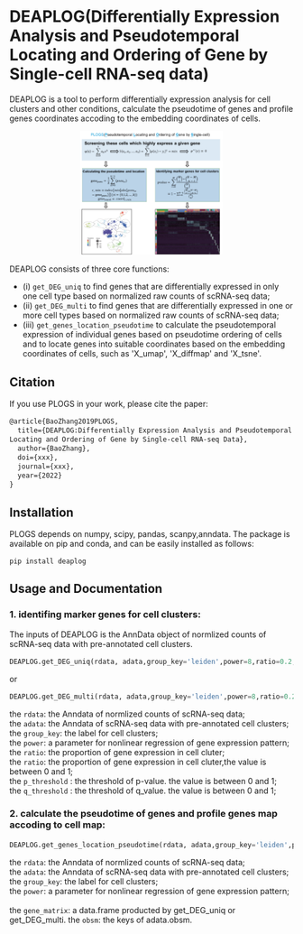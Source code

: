 # DEAPLOG(Differentially Expression Analysis and Pseudotemporal Locating and Ordering of Gene by Single-cell RNA-seq data)

DEAPLOG is a tool to perform differentially expression analysis for cell clusters and other conditions, calculate the pseudotime of genes and profile genes coordinates accoding to the embedding coordinates of cells.

<p align="center"><img src="figures/PLOGS_1.png" alt="PLOGS" width="50%"></p>

DEAPLOG consists of three core functions: 
* (i) `get_DEG_uniq` to find genes that are differentially expressed in only one cell type based on normalized raw counts of scRNA-seq data; 
* (ii) `get_DEG_multi` to find genes that are differentially expressed in one or more  cell types based on normalized raw counts of scRNA-seq data; 
* (iii) `get_genes_location_pseudotime` to calculate the pseudotemporal expression of individual genes based on pseudotime ordering of cells and to locate genes into suitable coordinates based on the embedding coordinates of cells, such as 'X_umap', 'X_diffmap' and 'X_tsne'. 

## Citation

If you use PLOGS in your work, please cite the paper:

	@article{BaoZhang2019PLOGS,
	  title={DEAPLOG:Differentially Expression Analysis and Pseudotemporal Locating and Ordering of Gene by Single-cell RNA-seq Data},
	  author={BaoZhang},
	  doi={xxx},
	  journal={xxx},
	  year={2022}
	}

## Installation

PLOGS depends on numpy, scipy, pandas, scanpy,anndata. The package is available on pip and conda, and can be easily installed as follows:

	pip install deaplog

## Usage and Documentation
### 1. identifing marker genes for cell clusters: <br>
The inputs of DEAPLOG is the AnnData object of normlized counts of scRNA-seq data with pre-annotated cell clusters.  
```python
DEAPLOG.get_DEG_uniq(rdata, adata,group_key='leiden',power=8,ratio=0.2,p_threshold=0.01,q_threshold=0.05) #find genes that are differentially expressed in only one cell type
```
or
```python
DEAPLOG.get_DEG_multi(rdata, adata,group_key='leiden',power=8,ratio=0.2,p_threshold=0.01,q_threshold=0.05) #find genes that are differentially expressed in one or more  cell types
```
the `rdata`: the Anndata of normlized counts of scRNA-seq data;<br>
the `adata`: the Anndata of scRNA-seq data with pre-annotated cell clusters;<br>
the `group_key`: the label for cell clusters;<br>
the `power`: a parameter for nonlinear regression of gene expression pattern;<br>
the `ratio`: the proportion of gene expression in cell cluter;<br>
the `ratio`: the proportion of gene expression in cell cluter,the value is between 0 and 1;<br>
the `p_threshold` : the threshold of p-value. the value is between 0 and 1;<br>
the `q_threshold` : the threshold of q_value. the value is between 0 and 1;<br>
### 2. calculate the pseudotime of genes and profile genes map accoding to cell map:<br>
```python
DEAPLOG.get_genes_location_pseudotime(rdata, adata,group_key='leiden',power=8,gene_matrix= markers_s,obsm='X_umap',)
```
the `rdata`: the Anndata of normlized counts of scRNA-seq data;<br>
the `adata`: the Anndata of scRNA-seq data with pre-annotated cell clusters;<br>
the `group_key`: the label for cell clusters;<br>
the `power`: a parameter for nonlinear regression of gene expression pattern;<br><br>
the `gene_matrix`: a data.frame producted by get_DEG_uniq or get_DEG_multi.
the `obsm`: the keys of adata.obsm. 
